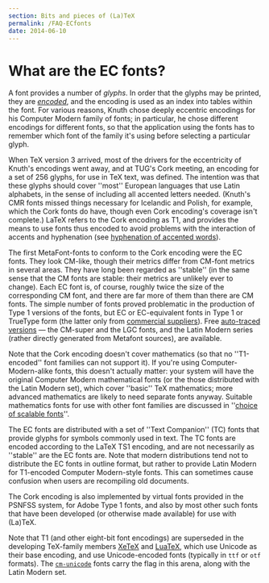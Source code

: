 ```yaml
---
section: Bits and pieces of (La)TeX
permalink: /FAQ-ECfonts
date: 2014-06-10
---
```


# What are the EC fonts?

A font provides a number of _glyphs_. In order that the glyphs
may be printed, they are [_encoded_](/FAQ-whatenc), and the
encoding is used as an index into tables within the font.  For various
reasons, Knuth chose deeply eccentric encodings for his Computer
Modern family of fonts; in particular, he chose different encodings
for different fonts, so that the application using the fonts has to
remember which font of the family it's using before selecting a
particular glyph.

When TeX version 3 arrived, most of the drivers for the
eccentricity of Knuth's encodings went away, and at TUG's Cork
meeting, an encoding for a set of 256 glyphs, for use in TeX text,
was defined.  The intention was that these glyphs should cover ''most''
European languages that use Latin alphabets, in the sense of including
all accented letters needed.  (Knuth's CMR fonts missed things
necessary for Icelandic and Polish, for example, which the Cork fonts
do have, though even Cork encoding's coverage isn't complete.)
LaTeX refers to the Cork encoding as T1, and provides the
means to use fonts thus encoded to avoid problems with the interaction
of accents and hyphenation 
(see [hyphenation of accented words](/FAQ-hyphenaccents)).

The first MetaFont-fonts to conform to the Cork encoding were the EC
fonts. They look CM-like, though their metrics differ from CM-font
metrics in several areas.  They have long been regarded as ''stable'' (in
the same sense that the CM fonts are stable: their metrics are
unlikely ever to change).  Each EC font is, of course, roughly twice the
size of the corresponding CM font, and there are far more of them than
there are CM fonts.  The simple number of fonts proved problematic in
the production of Type&nbsp;1 versions of the fonts, but EC or
EC-equivalent fonts in Type&nbsp;1 or TrueType form (the latter only from
  [commercial suppliers](/FAQ-commercial)).
Free [auto-traced versions](/FAQ-textrace)&nbsp;&mdash; the CM-super and
the LGC fonts, and the Latin Modern series (rather directly generated
from Metafont sources), are available.

Note that the Cork encoding doesn't cover mathematics (so that no
''T1-encoded'' font families can not support it).  If you're using
Computer-Modern-alike fonts, this doesn't actually matter: your system
will have the original Computer Modern mathematical fonts (or the
those distributed with the Latin Modern set), which cover ''basic'' TeX
mathematics; more advanced mathematics are likely to need separate
fonts anyway.  Suitable mathematics fonts for use with other font
families are discussed in 
''[choice of scalable fonts](/FAQ-psfchoice)''.

The EC fonts are distributed with a set of ''Text Companion'' (TC) fonts
that provide glyphs for symbols commonly used in text. The TC fonts
are encoded according to the LaTeX TS1 encoding, and are not
necessarily as ''stable'' are the EC fonts are.  Note that modern
distributions tend not to distribute the EC fonts in outline format, but
rather to provide Latin Modern for T1-encoded Computer Modern-style
fonts.  This can sometimes cause confusion when users are recompiling
old documents.

The Cork encoding is also implemented by virtual fonts provided in the
PSNFSS system, for Adobe Type 1 fonts, and also by most other such
fonts that have been developed (or otherwise made available) for use
with (La)TeX. 

Note that T1 (and other eight-bit font encodings) are superseded in
the developing TeX-family members [XeTeX](/FAQ-xetex) and
[LuaTeX](/FAQ-luatex), which use Unicode as their base encoding,
and use Unicode-encoded fonts (typically in `ttf` or
`otf` formats).  The [`cm-unicode`](https://ctan.org/pkg/cm-unicode) fonts carry the
flag in this arena, along with the Latin Modern set.

